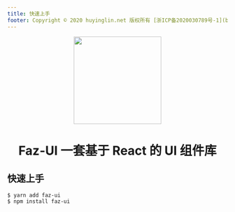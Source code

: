 ```yaml
---
title: 快速上手
footer: Copyright © 2020 huyinglin.net 版权所有 [浙ICP备2020030789号-1](beian.miit.gov.cn)
---
```


<p align="center">
  <a href="http://huyinglin.net/">
    <img width="200" src="https://faz-images.oss-cn-hangzhou.aliyuncs.com/faz-ui.png">
  </a>
</p>

<h1 align="center">Faz-UI 一套基于 React 的 UI 组件库</h1>

## 快速上手

```
$ yarn add faz-ui
$ npm install faz-ui
```
